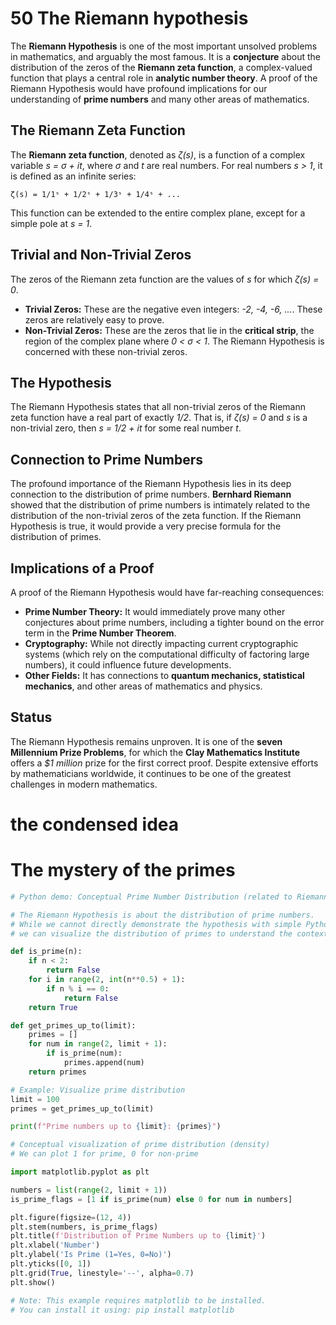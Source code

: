 # 50 The Riemann hypothesis

The **Riemann Hypothesis** is one of the most important unsolved problems in mathematics, and arguably the most famous. It is a **conjecture** about the distribution of the zeros of the **Riemann zeta function**, a complex-valued function that plays a central role in **analytic number theory**. A proof of the Riemann Hypothesis would have profound implications for our understanding of **prime numbers** and many other areas of mathematics.

## The Riemann Zeta Function

The **Riemann zeta function**, denoted as *ζ(s)*, is a function of a complex variable *s = σ + it*, where *σ* and *t* are real numbers. For real numbers *s > 1*, it is defined as an infinite series:

`ζ(s) = 1/1ˢ + 1/2ˢ + 1/3ˢ + 1/4ˢ + ...`

This function can be extended to the entire complex plane, except for a simple pole at *s = 1*.

## Trivial and Non-Trivial Zeros

The zeros of the Riemann zeta function are the values of *s* for which *ζ(s) = 0*.

*   **Trivial Zeros:** These are the negative even integers: *-2, -4, -6, ...*. These zeros are relatively easy to prove.
*   **Non-Trivial Zeros:** These are the zeros that lie in the **critical strip**, the region of the complex plane where *0 < σ < 1*. The Riemann Hypothesis is concerned with these non-trivial zeros.

## The Hypothesis

The Riemann Hypothesis states that all non-trivial zeros of the Riemann zeta function have a real part of exactly *1/2*. That is, if *ζ(s) = 0* and *s* is a non-trivial zero, then *s = 1/2 + it* for some real number *t*.

## Connection to Prime Numbers

The profound importance of the Riemann Hypothesis lies in its deep connection to the distribution of prime numbers. **Bernhard Riemann** showed that the distribution of prime numbers is intimately related to the distribution of the non-trivial zeros of the zeta function. If the Riemann Hypothesis is true, it would provide a very precise formula for the distribution of primes.

## Implications of a Proof

A proof of the Riemann Hypothesis would have far-reaching consequences:

*   **Prime Number Theory:** It would immediately prove many other conjectures about prime numbers, including a tighter bound on the error term in the **Prime Number Theorem**.
*   **Cryptography:** While not directly impacting current cryptographic systems (which rely on the computational difficulty of factoring large numbers), it could influence future developments.
*   **Other Fields:** It has connections to **quantum mechanics, statistical mechanics**, and other areas of mathematics and physics.

## Status

The Riemann Hypothesis remains unproven. It is one of the **seven Millennium Prize Problems**, for which the **Clay Mathematics Institute** offers a *$1 million* prize for the first correct proof. Despite extensive efforts by mathematicians worldwide, it continues to be one of the greatest challenges in modern mathematics.

# the condensed idea

# The mystery of the primes

```python
# Python demo: Conceptual Prime Number Distribution (related to Riemann Hypothesis)

# The Riemann Hypothesis is about the distribution of prime numbers.
# While we cannot directly demonstrate the hypothesis with simple Python code,
# we can visualize the distribution of primes to understand the context.

def is_prime(n):
    if n < 2:
        return False
    for i in range(2, int(n**0.5) + 1):
        if n % i == 0:
            return False
    return True

def get_primes_up_to(limit):
    primes = []
    for num in range(2, limit + 1):
        if is_prime(num):
            primes.append(num)
    return primes

# Example: Visualize prime distribution
limit = 100
primes = get_primes_up_to(limit)

print(f"Prime numbers up to {limit}: {primes}")

# Conceptual visualization of prime distribution (density)
# We can plot 1 for prime, 0 for non-prime

import matplotlib.pyplot as plt

numbers = list(range(2, limit + 1))
is_prime_flags = [1 if is_prime(num) else 0 for num in numbers]

plt.figure(figsize=(12, 4))
plt.stem(numbers, is_prime_flags)
plt.title(f'Distribution of Prime Numbers up to {limit}')
plt.xlabel('Number')
plt.ylabel('Is Prime (1=Yes, 0=No)')
plt.yticks([0, 1])
plt.grid(True, linestyle='--', alpha=0.7)
plt.show()

# Note: This example requires matplotlib to be installed.
# You can install it using: pip install matplotlib
```